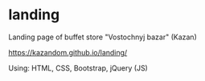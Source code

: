 # landing
Landing page of buffet store "Vostochnyj bazar" (Kazan)

https://kazandom.github.io/landing/

Using: HTML, CSS, Bootstrap, jQuery (JS)
